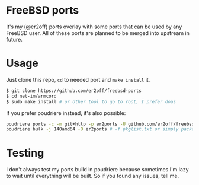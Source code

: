 # FreeBSD ports

It's my (@er2off) ports overlay with some ports that can be used by
any FreeBSD user.
All of these ports are planned to be merged into upstream in future.

# Usage

Just clone this repo, `cd` to needed port and `make install` it.

```sh
$ git clone https://github.com/er2off/freebsd-ports
$ cd net-im/armcord
$ sudo make install # or other tool to go to root, I prefer doas
```

If you prefer poudriere instead, it's also possible:

```sh
poudriere ports -c -m git+http -p er2ports -U github.com/er2off/freebsd-ports
poudriere bulk -j 140amd64 -O er2ports # -f pkglist.txt or simply package names
```

# Testing

I don't always test my ports build in poudriere because sometimes I'm lazy
to wait until everything will be built. So if you found any issues, tell me.

